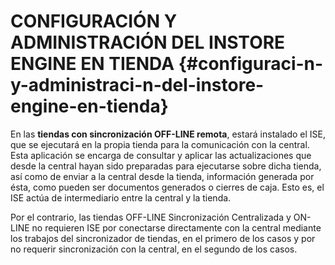 # CONFIGURACIÓN Y ADMINISTRACIÓN DEL INSTORE ENGINE EN TIENDA {#configuraci-n-y-administraci-n-del-instore-engine-en-tienda}

En las **tiendas con sincronización OFF-LINE remota**, estará instalado el ISE, que se ejecutará en la propia tienda para la comunicación con la central. Esta aplicación se encarga de consultar y aplicar las actualizaciones que desde la central hayan sido preparadas para ejecutarse sobre dicha tienda, así como de enviar a la central desde la tienda, información generada por ésta, como pueden ser documentos generados o cierres de caja. Esto es, el ISE actúa de intermediario entre la central y la tienda.

Por el contrario, las tiendas OFF-LINE Sincronización Centralizada y ON-LINE no requieren ISE por conectarse directamente con la central mediante los trabajos del sincronizador de tiendas, en el primero de los casos y por no requerir sincronización con la central, en el segundo de los casos.